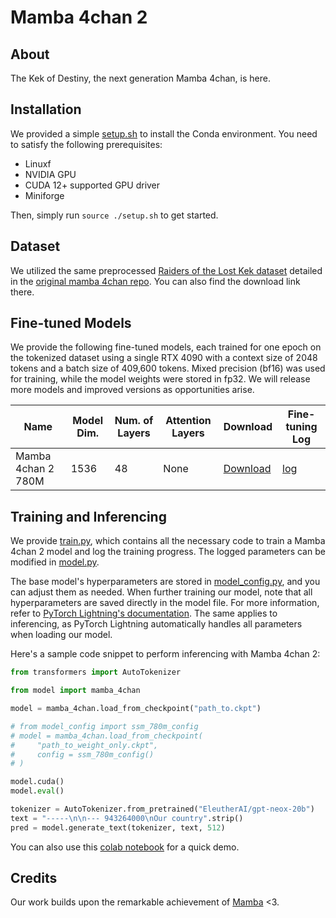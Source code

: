# Mamba 4chan 2

## About

The Kek of Destiny, the next generation Mamba 4chan, is here.

## Installation

We provided a simple [setup.sh](setup.sh) to install the Conda environment. You need to satisfy the following prerequisites:

- Linuxf
- NVIDIA GPU
- CUDA 12+ supported GPU driver
- Miniforge

Then, simply run `source ./setup.sh` to get started.

## Dataset

We utilized the same preprocessed [Raiders of the Lost Kek dataset](https://arxiv.org/abs/2001.07487) detailed in the [original mamba 4chan repo](https://github.com/catalpaaa/Mamba-4chan). You can also find the download link there.

## Fine-tuned Models

We provide the following fine-tuned models, each trained for one epoch on the tokenized dataset using a single RTX 4090 with a context size of 2048 tokens and a batch size of 409,600 tokens. Mixed precision (bf16) was used for training, while the model weights were stored in fp32. We will release more models and improved versions as opportunities arise.

| Name               | Model Dim. | Num. of Layers | Attention Layers | Download                  | Fine-tuning Log |
|--------------------|------------|----------------|------------------|---------------------------|-----------------|
| Mamba 4chan 2 780M | 1536       | 48             | None             | [Download][780M download] | [log][780M log] |

[780M download]: https://archive.org/details/mamba_4chan_2_780m
[780M log]: https://wandb.ai/catalpa/Mamba%204chan%202%20780m

## Training and Inferencing

We provide [train.py](train.py), which contains all the necessary code to train a Mamba 4chan 2 model and log the training progress. The logged parameters can be modified in [model.py](model.py).

The base model's hyperparameters are stored in [model_config.py](model_config.py), and you can adjust them as needed. When further training our model, note that all hyperparameters are saved directly in the model file. For more information, refer to [PyTorch Lightning's documentation](https://lightning.ai/docs/pytorch/stable/common/checkpointing_basic.html#contents-of-a-checkpoint). The same applies to inferencing, as PyTorch Lightning automatically handles all parameters when loading our model.

Here's a sample code snippet to perform inferencing with Mamba 4chan 2:

```python
from transformers import AutoTokenizer

from model import mamba_4chan

model = mamba_4chan.load_from_checkpoint("path_to.ckpt")

# from model_config import ssm_780m_config
# model = mamba_4chan.load_from_checkpoint(
#     "path_to_weight_only.ckpt",
#     config = ssm_780m_config()
# )

model.cuda()
model.eval()

tokenizer = AutoTokenizer.from_pretrained("EleutherAI/gpt-neox-20b")
text = "-----\n\n--- 943264000\nOur country".strip()
pred = model.generate_text(tokenizer, text, 512)
```

You can also use this [colab notebook](https://colab.research.google.com/drive/1buezmpgw30JahWplErA8GkkyhS7bgbFI?usp=sharing) for a quick demo.

## Credits

Our work builds upon the remarkable achievement of [Mamba](https://arxiv.org/abs/2312.00752) <3.
